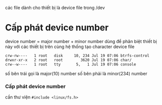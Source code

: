 các file dành cho thiết bị là device file trong /dev

# Cấp phát device number
device number = major number + minor number
dùng để phân biệt thiết bị này với các thiết bị trên cùng hệ thống
tạo character device file
```
crw-rw----   1 root   disk     10, 234 Jul 19 07:06 btrfs-control
drwxr-xr-x   2 root   root        3620 Jul 19 07:06 char/
crw--w----   1 root   tty       5,   1 Jul 19 07:06 console
```
số bên trái gọi là major(10) number số bên phải là minor(234) number

### Cấp phát device number
cần thư viện  `#include <linux/fs.h>`